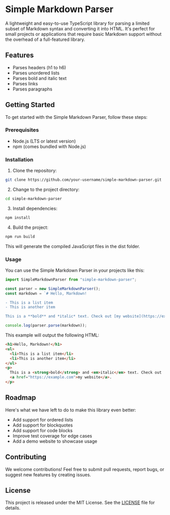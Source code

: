# Simple Markdown Parser

A lightweight and easy-to-use TypeScript library for parsing a limited subset of Markdown syntax and converting it into HTML. It's perfect for small projects or applications that require basic Markdown support without the overhead of a full-featured library.

## Features

- Parses headers (h1 to h6)
- Parses unordered lists
- Parses bold and italic text
- Parses links
- Parses paragraphs

## Getting Started

To get started with the Simple Markdown Parser, follow these steps:

### Prerequisites

- Node.js (LTS or latest version)
- npm (comes bundled with Node.js)

### Installation

1. Clone the repository:

```sh
git clone https://github.com/your-username/simple-markdown-parser.git
```

2. Change to the project directory:

```sh
cd simple-markdown-parser
```

3. Install dependencies:

```sh
npm install
```

4. Build the project:

```sh
npm run build
```

This will generate the compiled JavaScript files in the dist folder.

### Usage

You can use the Simple Markdown Parser in your projects like this:

```javascript
import SimpleMarkdownParser from "simple-markdown-parser";

const parser = new SimpleMarkdownParser();
const markdown = `# Hello, Markdown!

- This is a list item
- This is another item

This is a **bold** and *italic* text. Check out [my website](https://example.com).`;

console.log(parser.parse(markdown));
```

This example will output the following HTML:

```html
<h1>Hello, Markdown!</h1>
<ul>
  <li>This is a list item</li>
  <li>This is another item</li>
</ul>
<p>
  This is a <strong>bold</strong> and <em>italic</em> text. Check out
  <a href="https://example.com">my website</a>.
</p>
```

## Roadmap

Here's what we have left to do to make this library even better:

- Add support for ordered lists
- Add support for blockquotes
- Add support for code blocks
- Improve test coverage for edge cases
- Add a demo website to showcase usage

## Contributing

We welcome contributions! Feel free to submit pull requests, report bugs, or suggest new features by creating issues.

## License

This project is released under the MIT License. See the [LICENSE](./LICENSE) file for details.
